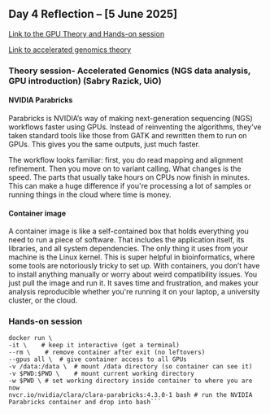 ## **Day 4 Reflection – [5 June 2025]**
[Link to the GPU Theory and Hands-on session](https://training.pages.sigma2.no/tutorials/gpu-intro/index.html)

[Link to accelerated genomics theory](https://coderefinery.github.io/BioNT_Lesson_Accelerated_Genomics/)


### Theory session- Accelerated Genomics (NGS data analysis, GPU introduction) (Sabry Razick, UiO)
#### NVIDIA Parabricks
Parabricks is NVIDIA’s way of making next-generation sequencing (NGS) workflows faster using GPUs. Instead of reinventing the algorithms, they’ve taken standard tools like those from GATK and rewritten them to run on GPUs. This gives you the same outputs, just much faster.

The workflow looks familiar: first, you do read mapping and alignment refinement. Then you move on to variant calling. What changes is the speed. The parts that usually take hours on CPUs now finish in minutes. This can make a huge difference if you're processing a lot of samples or running things in the cloud where time is money.

#### Container image
A container image is like a self-contained box that holds everything you need to run a piece of software. That includes the application itself, its libraries, and all system dependencies. The only thing it uses from your machine is the Linux kernel. This is super helpful in bioinformatics, where some tools are notoriously tricky to set up. With containers, you don’t have to install anything manually or worry about weird compatibility issues. You just pull the image and run it. It saves time and frustration, and makes your analysis reproducible whether you're running it on your laptop, a university cluster, or the cloud.

### Hands-on session
```
docker run \
-it \    # keep it interactive (get a terminal)
--rm \    # remove container after exit (no leftovers)
--gpus all \  # give container access to all GPUs
-v /data:/data \  # mount /data directory (so container can see it)
-v $PWD:$PWD \    # mount current working directory
-w $PWD \ # set working directory inside container to where you are now
nvcr.io/nvidia/clara/clara-parabricks:4.3.0-1 bash # run the NVIDIA Parabricks container and drop into bash```

